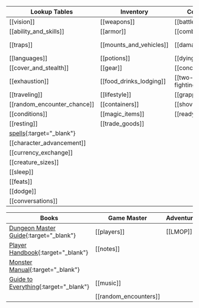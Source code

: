 | Lookup Tables           | Inventory                  | Combat                     | Locations          |Random
|-------------------------|----------------------------|----------------------------|--------------------|------
|[[vision]]               |[[weapons]]                 |[[battlefield]]             |[[swordcoast]]      | [NPCs](https://donjon.bin.sh/5e/random/#type=npc){:target="_blank"}
|[[ability_and_skills]]   |[[armor]]                   |[[combat_rules]]            |[[tinear]] |[treasure](https://donjon.bin.sh/5e/random/#type=treasure){:target="_blank"}         
|[[traps]]                |[[mounts_and_vehicles]]     |[[damage]]                  |[[Neverwinter]]     |[magic shop](https://donjon.bin.sh/5e/magic/shop.html){:target="_blank"}
|[[languages]]            |[[potions]]                 |[[dying]]                   |  |[village](https://watabou.itch.io/village-generator){:target="_blank"}
|[[cover_and_stealth]]    |[[gear]]                    |[[concentration]]           || [dungeon](https://watabou.itch.io/one-page-dungeon){:target="_blank"}
|[[exhaustion]]           |[[food_drinks_lodging]]     |[[two-weapon-fighting]]    |
|[[traveling]]            |[[lifestyle]]               |[[grappling]]               |
|[[random_encounter_chance]]|[[containers]]            |[[shoving]]                 |
|[[conditions]]           |[[magic_items]]             |[[readying]]                |
|[[resting]]              | [[trade_goods]]            |     |
|[spells](https://colinmarc.com/dndspells/){:target="_blank"}|
|[[character_advancement]]|
|[[currency_exchange]]|
|[[creature_sizes]]|
|[[sleep]]|
|[[feats]]|
|[[dodge]]| 
|[[conversations]]| |

| Books                  | Game Master                 | Adventures                  | Something                  |
|-------------------------|----------------------------|----------------------------|----------------------------|
| [Dungeon Master Guide](http://10.0.30.2:8083/read/174/pdf){:target="_blank"}|[[players]] |[[LMOP]]
| [Player Handbook](http://10.0.30.2:8083/read/8/pdf){:target="_blank"}|[[notes]]
| [Monster Manual](http://10.0.30.2:8083/read/175/pdf){:target="_blank"}|
| [Guide to Everything](http://10.0.30.2:8083/read/172/pdf){:target="_blank"}|[[music]]
|                        | [[random_encounters]]  


